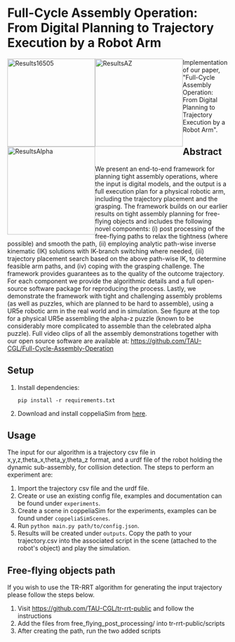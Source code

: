 # Full-Cycle Assembly Operation: From Digital Planning to Trajectory Execution by a Robot Arm

<div>
<img src="https://github.com/yuvallavi111/IK-path-gen/blob/main/results/16505_full_solution.gif?raw=true" height="200" alt="Results16505" style="float: left;">
<img src="https://github.com/yuvallavi111/IK-path-gen/blob/main/results/az_full_size_x4_silent.gif?raw=true" height="200" alt="ResultsAZ" style="float: left;">
<img src="https://github.com/yuvallavi111/IK-path-gen/blob/main/results/UR5e_solving_the_alpha_puzzle.gif?raw=true" height="200" alt="ResultsAlpha" style="float: left;">
</div>

Implementation of our paper, "Full-Cycle Assembly Operation: From Digital Planning to Trajectory Execution by a Robot Arm".

## Abstract

We present an end-to-end framework for planning tight assembly operations, where the input is digital models,
and the output is a full execution plan for a physical robotic arm,
including the trajectory placement and the grasping.
The framework builds on our earlier results on tight assembly planning
for free-flying objects and includes the following novel components:
(i) post processing of the free-flying paths to relax the tightness (where possible) and smooth the path,
(ii) employing analytic path-wise inverse kinematic (IK) solutions with IK-branch switching where needed,
(iii) trajectory placement search based on the above path-wise IK, to determine feasible arm paths, and
(iv) coping with the grasping challenge.
The framework provides guarantees as to the quality of the outcome trajectory.
For each component we provide the algorithmic details and
a full open-source software package for reproducing the process.
Lastly, we demonstrate the framework with tight and challenging assembly problems
(as well as puzzles, which are planned to be hard to assemble),
using a UR5e robotic arm in the real world and in simulation.
See figure at the top for a physical UR5e assembling the alpha-z puzzle
(known to be considerably more complicated to assemble than the celebrated alpha puzzle).
Full video clips of all the assembly demonstrations together with our open source software are available at:
https://github.com/TAU-CGL/Full-Cycle-Assembly-Operation

## Setup

1.  Install dependencies:

        pip install -r requirements.txt

2.  Download and install coppeliaSim from [here](https://coppeliarobotics.com/).

## Usage

The input for our algorithm is a trajectory csv file in x,y,z,theta_x,theta_y,theta_z format, and a urdf file of the robot holding the dynamic sub-assembly, for collision detection. The steps to perform an experiment are:

1. Import the trajectory csv file and the urdf file.
2. Create or use an existing config file, examples and documentation can be found under `experiments`.
3. Create a scene in coppeliaSim for the experiments, examples can be found under `coppeliaSimScenes`.
4. Run `python main.py path/to/config.json`.
5. Results will be created under `outputs`. Copy the path to your trajectory.csv into the associated script in the scene (attached to the robot's object) and play the simulation.

## Free-flying objects path

If you wish to use the TR-RRT algorithm for generating the input trajectory please follow the steps below.

1. Visit https://github.com/TAU-CGL/tr-rrt-public and follow the instructions
2. Add the files from free_flying_post_processing/ into tr-rrt-public/scripts
3. After creating the path, run the two added scripts
